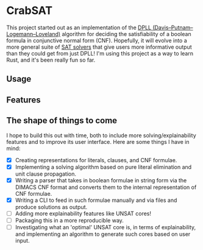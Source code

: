 # CrabSAT

This project started out as an implementation of the [DPLL (Davis–Putnam–Logemann–Loveland)](https://www.wikiwand.com/en/DPLL_algorithm) algorithm for deciding the satisfiability of a boolean formula in conjunctive normal form (CNF). Hopefully, it will evolve into a more general suite of [SAT solvers](https://www.wikiwand.com/en/SAT_solver) that give users more informative output than they could get from just DPLL! I'm using this project as a way to learn Rust, and it's been really fun so far.

## Usage

## Features

## The shape of things to come

I hope to build this out with time, both to include more solving/explainability features and to improve its user interface. Here are some things I have in mind:

- [x] Creating representations for literals, clauses, and CNF formulae.
- [x] Implementing a solving algorithm based on pure literal elimination and unit clause propagation.
- [x] Writing a parser that takes in boolean formulae in string form via the DIMACS CNF format and converts them to the internal representation of CNF formulae.
- [x] Writing a CLI to feed in such formulae manually and via files and produce solutions as output.
- [ ] Adding more explainability features like UNSAT cores!
- [ ] Packaging this in a more reproducible way.
- [ ] Investigating what an 'optimal' UNSAT core is, in terms of explainability, and implementing an algorithm to generate such cores based on user input. 
